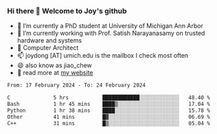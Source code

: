 ### Hi there 👋 Welcome to Joy's github

- 🔭 I’m currently a PhD student at University of Michigan Ann Arbor
- 🌱 I’m currently working with Prof. Satish Narayanasamy on trusted hardware and systems
- 👯 Computer Architect
- 📫 joydong [AT] umich.edu is the mailbox I check most often
- 😄 also know as jiao_chew
- 💬 read more at [my website](https://joydddd.github.io/)
<!--START_SECTION:waka-->

```txt
From: 17 February 2024 - To: 24 February 2024

C              5 hrs           ████████████░░░░░░░░░░░░░   48.40 %
Bash           1 hr 45 mins    ████▒░░░░░░░░░░░░░░░░░░░░   17.04 %
Python         1 hr 38 mins    ████░░░░░░░░░░░░░░░░░░░░░   15.78 %
Other          41 mins         █▓░░░░░░░░░░░░░░░░░░░░░░░   06.69 %
C++            31 mins         █▒░░░░░░░░░░░░░░░░░░░░░░░   05.04 %
```

<!--END_SECTION:waka-->
